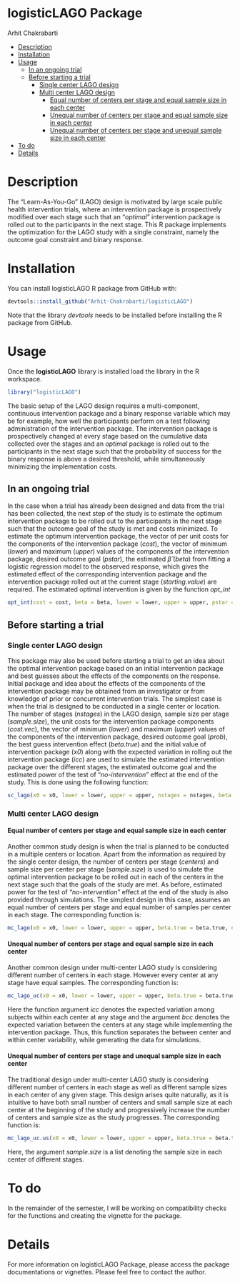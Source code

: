 logisticLAGO Package
================
Arhit Chakrabarti

-   [Description](#description)
-   [Installation](#installation)
-   [Usage](#usage)
    -   [In an ongoing trial](#in-an-ongoing-trial)
    -   [Before starting a trial](#before-starting-a-trial)
        -   [Single center LAGO design](#single-center-lago-design)
        -   [Multi center LAGO design](#multi-center-lago-design)
            -   [Equal number of centers per stage and equal sample size
                in each
                center](#equal-number-of-centers-per-stage-and-equal-sample-size-in-each-center)
            -   [Unequal number of centers per stage and equal sample
                size in each
                center](#unequal-number-of-centers-per-stage-and-equal-sample-size-in-each-center)
            -   [Unequal number of centers per stage and unequal sample
                size in each
                center](#unequal-number-of-centers-per-stage-and-unequal-sample-size-in-each-center)
-   [To do](#to-do)
-   [Details](#details)

# Description

The “Learn-As-You-Go” (LAGO) design is motivated by large scale public
health intervention trials, where an intervention package is
prospectively modified over each stage such that an “*optimal*”
intervention package is rolled out to the participants in the next
stage. This R package implements the optimization for the LAGO study
with a single constraint, namely the outcome goal constraint and binary
response.

# Installation

You can install logisticLAGO R package from GitHub with:

``` r
devtools::install_github("Arhit-Chakrabarti/logisticLAGO")
```

Note that the library *devtools* needs to be installed before installing
the R package from GitHub.

# Usage

Once the **logisticLAGO** library is installed load the library in the R
workspace.

``` r
library("logisticLAGO")
```

The basic setup of the LAGO design requires a multi-component,
continuous intervention package and a binary response variable which may
be for example, how well the participants perform on a test following
administration of the intervention package. The intervention package is
prospectively changed at every stage based on the cumulative data
collected over the stages and an *optimal* package is rolled out to the
participants in the next stage such that the probability of success for
the binary response is above a desired threshold, while simultaneously
minimizing the implementation costs.

## In an ongoing trial

In the case when a trial has already been designed and data from the
trial has been collected, the next step of the study is to estimate the
optimum intervention package to be rolled out to the participants in the
next stage such that the outcome goal of the study is met and costs
minimized. To estimate the optimum intervention package, the vector of
per unit costs for the components of the intervention package (*cost*),
the vector of minimum (*lower*) and maximum (*upper*) values of the
components of the intervention package, desired outcome goal (*pstar*),
the estimated *β̂* (*beta*) from fitting a logistic regression model to
the observed response, which gives the estimated effect of the
corresponding intervention package and the intervention package rolled
out at the current stage (*starting.value*) are required. The estimated
optimal intervention is given by the function *opt\_int*

``` r
opt_int(cost = cost, beta = beta, lower = lower, upper = upper, pstar = pstar, starting.value = starting.value)
```

## Before starting a trial

### Single center LAGO design

This package may also be used before starting a trial to get an idea
about the optimal intervention package based on an initial intervention
package and best guesses about the effects of the components on the
response. Initial package and idea about the effects of the components
of the intervention package may be obtained from an investigator or from
knowledge of prior or concurrent intervention trials. The simplest case
is when the trial is designed to be conducted in a single center or
location. The number of stages (*nstages*) in the LAGO design, sample
size per stage (*sample.size*), the unit costs for the intervention
package components (*cost.vec*), the vector of minimum (*lower*) and
maximum (*upper*) values of the components of the intervention package,
desired outcome goal (*prob*), the best guess intervention effect
(*beta.true*) and the initial value of intervention package (*x0*) along
with the expected variation in rolling out the intervention package
(*icc*) are used to simulate the estimated intervention package over the
different stages, the estimated outcome goal and the estimated power of
the test of “*no-intervention*” effect at the end of the study. This is
done using the following function:

``` r
sc_lago(x0 = x0, lower = lower, upper = upper, nstages = nstages, beta.true = beta.true, sample.size = sample.size, icc = icc, cost.vec = cost.vec, prob = prob)
```

### Multi center LAGO design

#### Equal number of centers per stage and equal sample size in each center

Another common study design is when the trial is planned to be conducted
in a multiple centers or location. Apart from the information as
required by the single center design, the number of centers per stage
(*centers*) and sample size per center per stage (*sample.size*) is used
to simulate the optimal intervention package to be rolled out in each of
the centers in the next stage such that the goals of the study are met.
As before, estimated power for the test of “*no-intervention*” effect at
the end of the study is also provided through simulations. The simplest
design in this case, assumes an equal number of centers per stage and
equal number of samples per center in each stage. The corresponding
function is:

``` r
mc_lago(x0 = x0, lower = lower, upper = upper, beta.true = beta.true, nstages = nstages, centers = centers, sample.size = sample.size, cost.vec = cost.vec, prob = prob, icc = icc)
```

#### Unequal number of centers per stage and equal sample size in each center

Another common design under multi-center LAGO study is considering
different number of centers in each stage. However every center at any
stage have equal samples. The corresponding function is:

``` r
mc_lago_uc(x0 = x0, lower = lower, upper = upper, beta.true = beta.true, nstages = nstages, centers = centers, sample.size = sample.size, cost.vec = cost.vec, prob = prob, icc = icc, bcc = bcc)
```

Here the function argument *icc* denotes the expected variation among
subjects within each center at any stage and the argument *bcc* denotes
the expected variation between the centers at any stage while
implementing the intervention package. Thus, this function separates the
between center and within center variability, while generating the data
for simulations.

#### Unequal number of centers per stage and unequal sample size in each center

The traditional design under multi-center LAGO study is considering
different number of centers in each stage as well as different sample
sizes in each center of any given stage. This design arises quite
naturally, as it is intuitive to have both small number of centers and
small sample size at each center at the beginning of the study and
progressively increase the number of centers and sample size as the
study progresses. The corresponding function is:

``` r
mc_lago_uc.us(x0 = x0, lower = lower, upper = upper, beta.true = beta.true, nstages = nstages, centers = centers, sample.size = sample.size, cost.vec = cost.vec, prob = prob, icc = icc, bcc = bcc)
```

Here, the argument *sample.size* is a list denoting the sample size in
each center of different stages.

# To do

In the remainder of the semester, I will be working on compatibility
checks for the functions and creating the vignette for the package.

# Details

For more information on logisticLAGO Package, please access the package
documentations or vignettes. Please feel free to contact the author.
